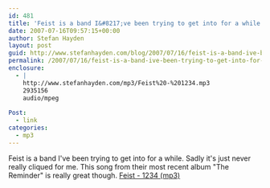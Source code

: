 ```yaml
---
id: 481
title: 'Feist is a band I&#8217;ve been trying to get into for a while. Sadly it&#8217;s just never really cliqued for me. This song from their most recent album &#8220;The Reminder&#8221; is really great. Feist &#8211; 1234 (mp3)'
date: 2007-07-16T09:57:15+00:00
author: Stefan Hayden
layout: post
guid: http://www.stefanhayden.com/blog/2007/07/16/feist-is-a-band-ive-been-trying-to-get-into-for-a-while-sadly-its-just-never-really-cliqued-for-me-this-song-from-their-most-recent-album-the-reminder-is-really-great-feist-1234-mp3/
permalink: /2007/07/16/feist-is-a-band-ive-been-trying-to-get-into-for-a-while-sadly-its-just-never-really-cliqued-for-me-this-song-from-their-most-recent-album-the-reminder-is-really-great-feist-1234-mp3/
enclosure:
  - |
    http://www.stefanhayden.com/mp3/Feist%20-%201234.mp3
    2935156
    audio/mpeg
    
Post:
  - link
categories:
  - mp3
---
```

<p>Feist is a band I've been trying to get into for a while. Sadly it's just never really cliqued for me. This song from their most recent album "The Reminder" is really great though. <a href="http://www.stefanhayden.com/mp3/Feist%20-%201234.mp3">Feist - 1234 (mp3)</a>
</p>
